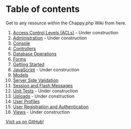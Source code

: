 # Table of contents
Get to any resource within the Chappy.php Wiki from here.

1. [Access Control Levels (ACLs)](https://chapmancbVCU.github.io/chappy-php/access_control_levels) - Under construction
2. [Administration](https://chapmancbVCU.github.io/chappy-php/administration) - Under construction
3. [Console](https://chapmancbVCU.github.io/chappy-php/console)
4. [Controllers](https://chapmancbVCU.github.io/chappy-php/controllers)
5. [Database Operations](https://chapmancbVCU.github.io/chappy-php/database_operations)
6. [Forms](https://chapmancbVCU.github.io/chappy-php/forms)
7. [Getting Started](https://chapmancbVCU.github.io/chappy-php/getting_started)
8. [JavaScript](https://chapmancbVCU.github.io/chappy-php/javascript) - Under construction
9. [Models](https://chapmancbVCU.github.io/chappy-php/models)
10. [Server Side Validation](https://chapmancbVCU.github.io/chappy-php/server_side_validation)
11. [Session and Flash Messages](https://chapmancbVCU.github.io/chappy-php/session_and_flash_messages)
12. [Unit Tests](https://chapmancbVCU.github.io/chappy-php/unit_tests) - Under construction
13. [Uploads](https://chapmancbVCU.github.io/chappy-php/uploads) - Under construction
15. [User Profiles](https://chapmancbVCU.github.io/chappy-php/user_profiles)
16. [User Registration and Authentication](https://chapmancbVCU.github.io/chappy-php/user_registration_and_authentication)
17. [Views](https://chapmancbVCU.github.io/chappy-php/views) - Under construction

[Visit us on GitHub!](https://github.com/chapmancbVCU/chappy-php)